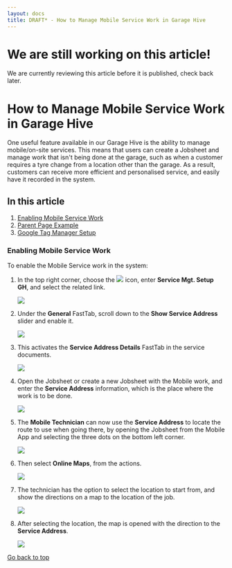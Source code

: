 ```yaml
---
layout: docs
title: DRAFT* - How to Manage Mobile Service Work in Garage Hive
---
```


<a name="top"></a>

# We are still working on this article!
We are currently reviewing this article before it is published, check back later.

# How to Manage Mobile Service Work in Garage Hive
One useful feature available in our Garage Hive is the ability to manage mobile/on-site services. This means that users can create a Jobsheet and manage work that isn't being done at the garage, such as when a customer requires a tyre change from a location other than the garage. As a result, customers can receive more efficient and personalised service, and easily have it recorded in the system.

## In this article
1. [Enabling Mobile Service Work](#enabling-mobile-service-work)
2. [Parent Page Example](#parent-page-example)
3. [Google Tag Manager Setup](#google-tag-manager-setup)

### Enabling Mobile Service Work
To enable the Mobile Service work in the system:
1. In the top right corner, choose the ![](media/search_icon.png) icon, enter **Service Mgt. Setup GH**, and select the related link.

   ![](media/garagehive-mobile-service1.png)

2. Under the **General** FastTab, scroll down to the **Show Service Address** slider and enable it.

   ![](media/garagehive-mobile-service2.png)

3. This activates the **Service Address Details** FastTab in the service documents.

   ![](media/garagehive-mobile-service3.png)

4. Open the Jobsheet or create a new Jobsheet with the Mobile work, and enter the **Service Address** information, which is the place where the work is to be done.

   ![](media/garagehive-mobile-service4.png)

5. The **Mobile Technician** can now use the **Service Address** to locate the route to use when going there, by opening the Jobsheet from the Mobile App and selecting the three dots on the bottom left corner.

   ![](media/garagehive-mobile-service5.png)

6. Then select **Online Maps**, from the actions.

   ![](media/garagehive-mobile-service6.png)

7. The technician has the option to select the location to start from, and show the directions on a map to the location of the job.

   ![](media/garagehive-mobile-service7.png)

8. After selecting the location, the map is opened with the direction to the **Service Address**.

   ![](media/garagehive-mobile-service8.png)


[Go back to top](#top)

